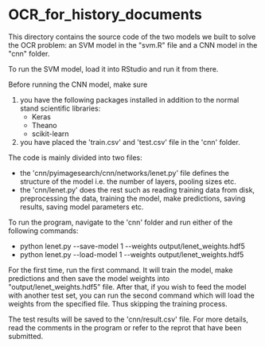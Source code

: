 # OCR_for_history_documents

This directory contains the source code of the two models we built
to solve the OCR problem: an SVM model in the "svm.R" file and a CNN
model in the "cnn" folder.

To run the SVM model, load it into RStudio and run it from there. 

Before running the CNN model, make sure
  1. you have the following packages installed in addition to the 
     normal stand scientific libraries: 
       - Keras
       - Theano
       - scikit-learn
  2. you have placed the 'train.csv' and 'test.csv' file in the 'cnn' 
     folder. 

The code is mainly divided into two files:
  - the 'cnn/pyimagesearch/cnn/networks/lenet.py' file defines the 
    structure of the model i.e. the number of layers, pooling sizes etc.
  - the 'cnn/lenet.py' does the rest such as reading training data from disk,
    preprocessing the data, training the model, make predictions, saving results, 
    saving model parameters etc. 

To run the program, navigate to the 'cnn' folder and run either of the following 
commands: 
  - python lenet.py --save-model 1 --weights output/lenet_weights.hdf5
  - python lenet.py --load-model 1 --weights output/lenet_weights.hdf5

For the first time, run the first command. It will train the model, make predictions
and then save the model weights into "output/lenet_weights.hdf5" file. After that, 
if you wish to feed the model with another test set, you can run the second command 
which will load the weights from the specified file. Thus skipping the training 
process. 

The test results will be saved to the 'cnn/result.csv' file. For more details, read
the comments in the program or refer to the reprot that have been submitted. 
